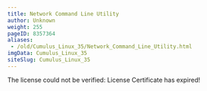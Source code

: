 ```yaml
---
title: Network Command Line Utility
author: Unknown
weight: 255
pageID: 8357364
aliases:
 - /old/Cumulus_Linux_35/Network_Command_Line_Utility.html
imgData: Cumulus_Linux_35
siteSlug: Cumulus_Linux_35
---
```

<span class="error">The license could not be verified: License
Certificate has expired\!</span>
